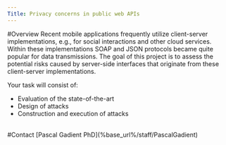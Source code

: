 ```yaml
---
Title: Privacy concerns in public web APIs
---
```


#Overview
Recent mobile applications frequently utilize client-server implementations, e.g., for social interactions and other cloud services. Within these implementations SOAP and JSON protocols became quite popular for data transmissions. The goal of this project is to assess the potential risks caused by server-side interfaces that originate from these client-server implementations.<br>

Your task will consist of:<br>

- Evaluation of the state-of-the-art
- Design of attacks
- Construction and execution of attacks
<br>
#Contact 
[Pascal Gadient PhD](%base_url%/staff/PascalGadient)
